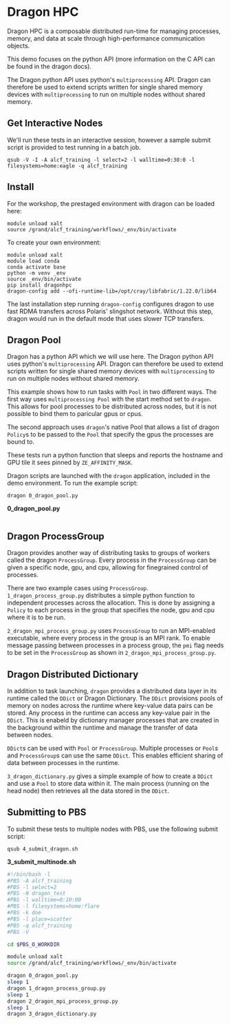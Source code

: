 # Dragon HPC

Dragon HPC is a composable distributed run-time for managing processes, memory, and data at scale through high-performance communication objects.

This demo focuses on the python API (more information on the C API can be found in the dragon docs).

The Dragon python API uses python's `multiprocessing` API.  Dragon can therefore be used to extend scripts written for single shared memory devices with `multiprocessing` to run on multiple nodes without shared memory.

## Get Interactive Nodes

We'll run these tests in an interactive session, however a sample submit script is provided to test running in a batch job.

```shell
qsub -V -I -A alcf_training -l select=2 -l walltime=0:30:0 -l filesystems=home:eagle -q alcf_training
```

## Install

For the workshop, the prestaged environment with dragon can be loaded here:
```shell
module unload xalt
source /grand/alcf_training/workflows/_env/bin/activate
```

To create your own environment:
```shell
module unload xalt
module load conda
conda activate base
python -m venv _env
source _env/bin/activate
pip install dragonhpc
dragon-config add --ofi-runtime-lib=/opt/cray/libfabric/1.22.0/lib64
```

The last installation step running `dragon-config` configures dragon to use fast RDMA transfers across Polaris' slingshot network.  Without this step, dragon would run in the default mode that uses slower TCP transfers.


## Dragon Pool

Dragon has a python API which we will use here.  The Dragon python API uses python's `multiprocessing` API.  Dragon can therefore be used to extend scripts written for single shared memory devices with `multiprocessing` to run on multiple nodes without shared memory.

This example shows how to run tasks with `Pool` in two different ways.  The first way uses `multiprocessing Pool` with the start method set to `dragon`.  This allows for pool processes to be distributed across nodes, but it is not possible to bind them to paricular gpus or cpus.

The second approach uses `dragon`'s native Pool that allows a list of dragon `Policy`s to be passed to the `Pool` that specify the gpus the processes are bound to.

These tests run a python function that sleeps and reports the hostname and GPU tile it sees pinned by `ZE_AFFINITY_MASK`.

Dragon scripts are launched with the `dragon` application, included in the demo environment.  To run the example script:

```shell
dragon 0_dragon_pool.py
```

**0_dragon_pool.py**
```python

```

## Dragon ProcessGroup

Dragon provides another way of distributing tasks to groups of workers called the dragon `ProcessGroup`.  Every process in the `ProcessGroup` can be given a specific node, gpu, and cpu, allowing for finegrained control of processes.

There are two example cases using `ProcessGroup`.  `1_dragon_process_group.py` distributes a simple python function to independent processes across the allocation.  This is done by assigning a `Policy` to each process in the group that specifies the node, gpu and cpu where it is to be run.

`2_dragon_mpi_process_group.py` uses `ProcessGroup` to run an MPI-enabled executable, where every process in the group is an MPI rank.  To enable message passing between processes in a process group, the `pmi` flag needs to be set in the `ProcessGroup` as shown in `2_dragon_mpi_process_group.py`.

## Dragon Distributed Dictionary

In addition to task launching, `dragon` provides a distributed data layer in its runtime called the `DDict` or Dragon Dictionary.  The `DDict` provisions pools of memory on nodes across the runtime where key-value data pairs can be stored.  Any process in the runtime can access any key-value pair in the `DDict`.  This is enabeld by dictionary manager processes that are created in the background within the runtime and manage the transfer of data between nodes.

`DDict`s can be used with `Pool` or `ProcessGroup`.  Multiple processes or `Pool`s and `ProcessGroup`s can use the same `DDict`.  This enables efficient sharing of data between processes in the runtime.

`3_dragon_dictionary.py` gives a simple example of how to create a `DDict` and use a `Pool` to store data within it.  The main process (running on the head node) then retrieves all the data stored in the `DDict`.

## Submitting to PBS

To submit these tests to multiple nodes with PBS, use the following submit script:

```shell
qsub 4_submit_dragon.sh
```

**3_submit_multinode.sh**
```bash
#!/bin/bash -l
#PBS -A alcf_training
#PBS -l select=2
#PBS -N dragon_test
#PBS -l walltime=0:10:00
#PBS -l filesystems=home:flare
#PBS -k doe
#PBS -l place=scatter
#PBS -q alcf_training
#PBS -V

cd $PBS_O_WORKDIR

module unload xalt
source /grand/alcf_training/workflows/_env/bin/activate

dragon 0_dragon_pool.py
sleep 1
dragon 1_dragon_process_group.py
sleep 1
dragon 2_dragon_mpi_process_group.py
sleep 1
dragon 3_dragon_dictionary.py
```